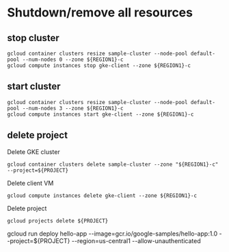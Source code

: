 # Shutdown/remove all resources
## stop cluster
```
gcloud container clusters resize sample-cluster --node-pool default-pool --num-nodes 0 --zone ${REGION1}-c
gcloud compute instances stop gke-client --zone ${REGION1}-c
```
## start cluster
```
gcloud container clusters resize sample-cluster --node-pool default-pool --num-nodes 3 --zone ${REGION1}-c
gcloud compute instances start gke-client --zone ${REGION1}-c
```
## delete project
Delete GKE cluster
```
gcloud container clusters delete sample-cluster --zone "${REGION1}-c" --project=${PROJECT}
```
Delete client VM
```
gcloud compute instances delete gke-client --zone ${REGION1}-c
```
Delete project
```
gcloud projects delete ${PROJECT}
```

gcloud run deploy hello-app --image=gcr.io/google-samples/hello-app:1.0 --project=${PROJECT} --region=us-central1 --allow-unauthenticated

